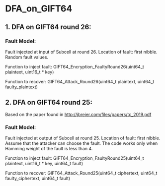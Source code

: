 # DFA_on_GIFT64
## 1. DFA on GIFT64 round 26:
### Fault Model:
Fault injected at input of Subcell at round 26. 
Location of fault: first nibble.
Random fault values. 

Function to inject fault: GIFT64_Encryption_FaultyRound26(uint64_t plaintext, uint16_t * key)

Function to recover: GIFT64_Attack_Round26(uint64_t plaintext, uint64_t faulty_plaintext)


## 2. DFA on GIFT64 round 25: 
Based on the paper found in http://jbreier.com/files/papers/tc_2019.pdf
### Fault Model:
Fault injected at output of Subcell at round 25. 
Location of fault: first nibble.
Assume that the attacker can choose the fault. 
The code works only when Hamming weight of the fault is less than 4.

Function to inject fault:  GIFT64_Encryption_FaultyRound25(uint64_t plaintext, uint16_t * key, uint64_t fault)

Function to recover: GIFT64_Attack_Round25(uint64_t ciphertext, uint64_t faulty_ciphertext, uint64_t fault)



